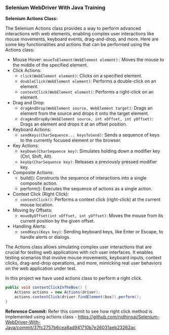### Selenium WebDriver With Java Training

**Selenium Actions Class:**

The Selenium Actions class provides a way to perform advanced interactions with web elements, enabling complex user interactions like mouse movements, keyboard events, drag-and-drop, and more. 
Here are some key functionalities and actions that can be performed using the Actions class:

* Mouse Hover: `moveToElement(WebElement element):` Moves the mouse to the middle of the specified element.
* Click Actions: 
  * `click(WebElement element)`: Clicks on a specified element.
  * `doubleClick(WebElement element)`: Performs a double-click on an element.
  * `contextClick(WebElement element)`: Performs a right-click on an element.
* Drag and Drop:
  * `dragAndDrop(WebElement source, WebElement target)`: Drags an element from the source and drops it onto the target element.
  * `dragAndDropBy(WebElement source, int xOffset, int yOffset)`: Drags an element and drops it at an offset position.
* Keyboard Actions:
  * `sendKeys(CharSequence... keysToSend)`: Sends a sequence of keys to the currently focused element or the browser.
* Key Actions:
  * `keyDown(CharSequence key)`: Simulates holding down a modifier key (Ctrl, Shift, Alt).
  * `keyUp(CharSequence key)`: Releases a previously pressed modifier key.
* Composite Actions:
  * build(): Constructs the sequence of interactions into a single composite action.
  * perform(): Executes the sequence of actions as a single action.
* Context Click (Right Click):
  * `contextClick()`: Performs a context click (right-click) at the current mouse location.
* Moving by Offsets:
  * `moveByOffset(int xOffset, int yOffset)`: Moves the mouse from its current position by the given offset.
* Handling Alerts:
  * `sendKeys(Keys key)`: Sending keyboard keys, like Enter or Escape, to handle alerts or dialogs.

The Actions class allows simulating complex user interactions that are crucial for testing web applications with rich user interfaces. It enables testing scenarios that involve mouse movements, keyboard inputs, context clicks, drag-and-drop operations, and more, mimicking real user behaviors on the web application under test.

In this project we have used actions class to perform a right click.
```java
public void contextClickInTheBox() {
    Actions actions = new Actions(driver);
    actions.contextClick(driver.findElement(box)).perform();
}
```

**Reference Commit:** Refer this commit to see how right click method is implemented using actions class - https://github.com/nidhinsai/Selenium-WebDriver-With-Java/commit/37fc2757b6cea8ad941710b7e26031aeb23262ac